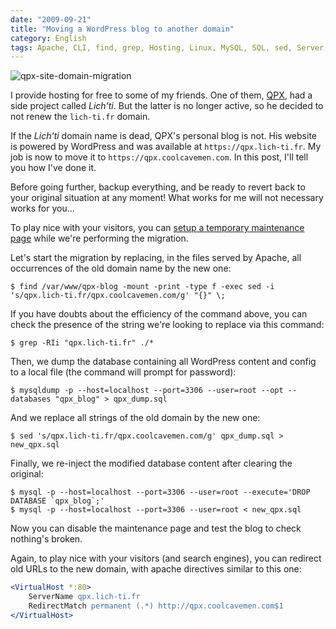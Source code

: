 ```yaml
---
date: "2009-09-21"
title: "Moving a WordPress blog to another domain"
category: English
tags: Apache, CLI, find, grep, Hosting, Linux, MySQL, SQL, sed, Server, WordPress, Regular expression
---
```


![qpx-site-domain-migration]({attach}qpx-site-domain-migration.png)

I provide hosting for free to some of my friends. One of them,
[QPX](https://wqpx.wordpress.com/), had a side project called *Lich'ti*. But
the latter is no longer active, so he decided to not renew the `lich-ti.fr`
domain.

If the *Lich'ti* domain name is dead, QPX's personal blog is not. His website
is powered by WordPress and was available at `https://qpx.lich-ti.fr`. My job
is now to move it to `https://qpx.coolcavemen.com`. In this post, I'll tell you
how I've done it.

Before going further, backup everything, and be ready to revert back to your
original situation at any moment! What works for me will not necessary works
for you...

To play nice with your visitors, you can
[setup a temporary maintenance page](https://www.milienzo.com/2007/05/16/how-to-display-a-maintenance-page-whilst-upgrading-wordpress/)
while we're performing the migration.

Let's start the migration by replacing, in the files served by Apache, all
occurrences of the old domain name by the new one:

```shell-session
$ find /var/www/qpx-blog -mount -print -type f -exec sed -i 's/qpx.lich-ti.fr/qpx.coolcavemen.com/g' "{}" \;
```

If you have doubts about the efficiency of the command above, you can check the
presence of the string we're looking to replace via this command:

```shell-session
$ grep -RIi "qpx.lich-ti.fr" ./*
```

Then, we dump the database containing all WordPress content and config to a
local file (the command will prompt for password):

```shell-session
$ mysqldump -p --host=localhost --port=3306 --user=root --opt --databases "qpx_blog" > qpx_dump.sql
```

And we replace all strings of the old domain by the new one:

```shell-session
$ sed 's/qpx.lich-ti.fr/qpx.coolcavemen.com/g' qpx_dump.sql > new_qpx.sql
```

Finally, we re-inject the modified database content after clearing the
original:

```shell-session
$ mysql -p --host=localhost --port=3306 --user=root --execute='DROP DATABASE `qpx_blog`;'
$ mysql -p --host=localhost --port=3306 --user=root < new_qpx.sql
```

Now you can disable the maintenance page and test the blog to check nothing's
broken.

Again, to play nice with your visitors (and search engines), you can redirect
old URLs to the new domain, with apache directives similar to this one:

```apache
<VirtualHost *:80>
    ServerName qpx.lich-ti.fr
    RedirectMatch permanent (.*) http://qpx.coolcavemen.com$1
</VirtualHost>
```
